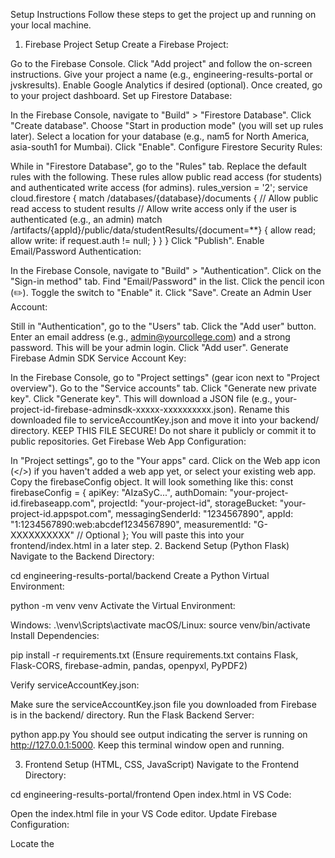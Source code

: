 Setup Instructions
Follow these steps to get the project up and running on your local machine.

1. Firebase Project Setup
Create a Firebase Project:

Go to the Firebase Console.
Click "Add project" and follow the on-screen instructions.
Give your project a name (e.g., engineering-results-portal or jvskresults).
Enable Google Analytics if desired (optional).
Once created, go to your project dashboard.
Set up Firestore Database:

In the Firebase Console, navigate to "Build" > "Firestore Database".
Click "Create database".
Choose "Start in production mode" (you will set up rules later).
Select a location for your database (e.g., nam5 for North America, asia-south1 for Mumbai).
Click "Enable".
Configure Firestore Security Rules:

While in "Firestore Database", go to the "Rules" tab.
Replace the default rules with the following. These rules allow public read access (for students) and authenticated write access (for admins).
rules_version = '2';
service cloud.firestore {
  match /databases/{database}/documents {
    // Allow public read access to student results
    // Allow write access only if the user is authenticated (e.g., an admin)
    match /artifacts/{appId}/public/data/studentResults/{document=**} {
      allow read;
      allow write: if request.auth != null;
    }
  }
}
Click "Publish".
Enable Email/Password Authentication:

In the Firebase Console, navigate to "Build" > "Authentication".
Click on the "Sign-in method" tab.
Find "Email/Password" in the list. Click the pencil icon (✏️).
Toggle the switch to "Enable" it.
Click "Save".
Create an Admin User Account:

Still in "Authentication", go to the "Users" tab.
Click the "Add user" button.
Enter an email address (e.g., admin@yourcollege.com) and a strong password. This will be your admin login.
Click "Add user".
Generate Firebase Admin SDK Service Account Key:

In the Firebase Console, go to "Project settings" (gear icon next to "Project overview").
Go to the "Service accounts" tab.
Click "Generate new private key".
Click "Generate key". This will download a JSON file (e.g., your-project-id-firebase-adminsdk-xxxxx-xxxxxxxxxx.json).
Rename this downloaded file to serviceAccountKey.json and move it into your backend/ directory.
KEEP THIS FILE SECURE! Do not share it publicly or commit it to public repositories.
Get Firebase Web App Configuration:

In "Project settings", go to the "Your apps" card.
Click on the Web app icon (</>) if you haven't added a web app yet, or select your existing web app.
Copy the firebaseConfig object. It will look something like this:
const firebaseConfig = {
  apiKey: "AIzaSyC...",
  authDomain: "your-project-id.firebaseapp.com",
  projectId: "your-project-id",
  storageBucket: "your-project-id.appspot.com",
  messagingSenderId: "1234567890",
  appId: "1:1234567890:web:abcdef1234567890",
  measurementId: "G-XXXXXXXXXX" // Optional
};
You will paste this into your frontend/index.html in a later step.
2. Backend Setup (Python Flask)
Navigate to the Backend Directory:

cd engineering-results-portal/backend
Create a Python Virtual Environment:

python -m venv venv
Activate the Virtual Environment:

Windows:
.\venv\Scripts\activate
macOS/Linux:
source venv/bin/activate
Install Dependencies:

pip install -r requirements.txt
(Ensure requirements.txt contains Flask, Flask-CORS, firebase-admin, pandas, openpyxl, PyPDF2)

Verify serviceAccountKey.json:

Make sure the serviceAccountKey.json file you downloaded from Firebase is in the backend/ directory.
Run the Flask Backend Server:

python app.py
You should see output indicating the server is running on http://127.0.0.1:5000. Keep this terminal window open and running.

3. Frontend Setup (HTML, CSS, JavaScript)
Navigate to the Frontend Directory:

cd engineering-results-portal/frontend
Open index.html in VS Code:

Open the index.html file in your VS Code editor.
Update Firebase Configuration:

Locate the <script type="module"> block near the end of the <body> tag.
Find the firebaseConfig object.
Replace the placeholder values with the actual firebaseConfig you copied from the Firebase Console (Step 1.7).
const firebaseConfig = {
  apiKey: "YOUR_ACTUAL_API_KEY_HERE",
  authDomain: "YOUR_ACTUAL_AUTH_DOMAIN_HERE",
  projectId: "YOUR_ACTUAL_PROJECT_ID_HERE",
  storageBucket: "YOUR_ACTUAL_STORAGE_BUCKET_HERE",
  messagingSenderId: "YOUR_ACTUAL_MESSAGING_SENDER_ID_HERE",
  appId: "YOUR_ACTUAL_APP_ID_HERE",
  // measurementId: "YOUR_ACTUAL_MEASUREMENT_ID_HERE" // Include if present
};
Save index.html.

Run the Frontend:

If you have the VS Code Live Server extension, right-click index.html in the VS Code Explorer and select "Open with Live Server".
Alternatively, open the index.html file directly in your web browser (e.g., by dragging it into the browser window). The URL will typically be file:///.../index.html or http://127.0.0.1:5500/index.html if using Live Server.
Note: Using Live Server (http://127.0.0.1:5500) is recommended as it correctly simulates a web server environment, which is important for network requests to your Flask backend.

